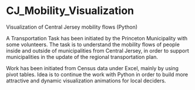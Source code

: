 # CJ_Mobility_Visualization
Visualization of Central Jersey mobility flows (Python)

A Transportation Task has been initiated by the Princeton Municipality with some volunteers.
The task is to understand the mobility flows of people inside and outside of municipalities
from Central Jersey, in order to support municipalities in the update of the regional
transportation plan.

Work has been initiated from Census data under Excel, mainly by using pivot tables. Idea is
to continue the work with Python in order to build more attractive and dynamic visualization
animations for local deciders.
